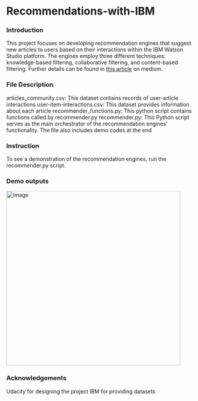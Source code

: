 # Recommendations-with-IBM

### Introduction
This project focuses on developing recommendation engines that suggest new articles to users based on their interactions within the IBM Watson Studio platform. The engines employ three different techniques: knowledge-based filtering, collaborative filtering, and content-based filtering. Further details can be found in [this article](https://medium.com/@runqi/building-article-recommendation-engines-a7dedbcc24fd) on medium.

### File Description
articles_community.csv: This dataset contains records of user-article interactions
user-item-interactions.csv: This dataset provides information about each article
recommender_functions.py: This python script contains functions called by recommender.py
recommender.py: This Python script serves as the main orchestrator of the recommendation engines' functionality. The file also includes demo codes at the end

### Instruction
To see a demonstration of the recommendation engines, run the recommender.py script.

### Demo outputs
<img width="461" alt="image" src="https://user-images.githubusercontent.com/58591088/236761322-e0ae4b3d-ce78-4ae8-887b-59054466fb20.png">

### Acknowledgements
Udacity for designing the project
IBM for providing datasets
